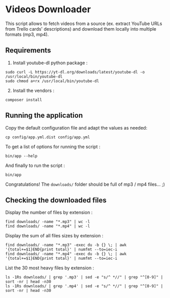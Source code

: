 # Videos Downloader

This script allows to fetch videos from a source (ex. extract YouTube URLs from Trello cards' descriptions) and
download them locally into multiple formats (mp3, mp4).

## Requirements

1. Install youtube-dl python package :

```
sudo curl -L https://yt-dl.org/downloads/latest/youtube-dl -o /usr/local/bin/youtube-dl
sudo chmod a+rx /usr/local/bin/youtube-dl
```

2. Install the vendors :

`composer install`

## Running the application

Copy the default configuration file and adapt the values as needed:

`cp config/app.yml.dist config/app.yml`

To get a list of options for running the script :

`bin/app --help`

And finally to run the script :

`bin/app`

Congratulations! The `downloads/` folder should be full of mp3 / mp4 files... ;)

## Checking the downloaded files

Display the number of files by extension :

```
find downloads/ -name "*.mp3" | wc -l
find downloads/ -name "*.mp4" | wc -l
```

Display the sum of all files sizes by extension :

```
find downloads/ -name "*.mp3" -exec du -b {} \; | awk '{total+=$1}END{print total}' | numfmt --to=iec-i
find downloads/ -name "*.mp4" -exec du -b {} \; | awk '{total+=$1}END{print total}' | numfmt --to=iec-i
```

List the 30 most heavy files by extension :

```
ls -1Rs downloads/ | grep '.mp3' | sed -e "s/^ *//" | grep "^[0-9]" | sort -nr | head -n30
ls -1Rs downloads/ | grep '.mp4' | sed -e "s/^ *//" | grep "^[0-9]" | sort -nr | head -n30
```
